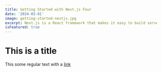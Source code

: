 ```yaml
---
title: Getting Started with Next.js Four
date: '2024-03-01'
image: getting-started-nextjs.jpg
excerpt: Next.js is a React framework that makes it easy to build server-rendered applications. In this post, we'll learn how to get started with Next.js.
isFeatured: true
---
```

# This is a title

This some regular text with a [link](https://example.com)
